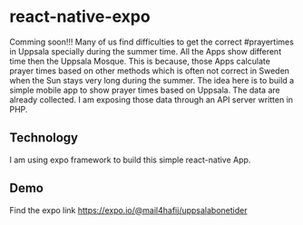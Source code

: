 # react-native-expo
Comming soon!!!
Many of us find difficulties to get the correct #prayertimes in Uppsala specially during the summer time. All the Apps show different time then the Uppsala Mosque. This is because, those Apps calculate prayer times based on other methods which is often not correct in Sweden when the Sun stays very long during the summer. The idea here is to build a simple mobile app to show prayer times based on Uppsala. The data are already collected. I am exposing those data through an API server written in PHP.

## Technology
I am using expo framework to build this simple react-native App.

## Demo 
Find the expo link https://expo.io/@mail4hafij/uppsalabonetider

